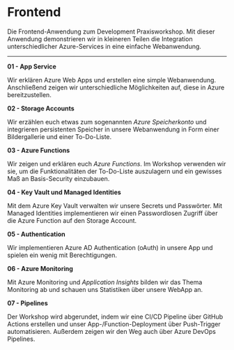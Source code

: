 # Frontend


Die Frontend-Anwendung zum Development Praxisworkshop.
Mit dieser Anwendung demonstrieren wir in kleineren Teilen die Integration unterschiedlicher Azure-Services in eine einfache Webanwendung.

---

**01 - App Service**

Wir erklären Azure Web Apps und erstellen eine simple Webanwendung. Anschließend zeigen wir unterschiedliche Möglichkeiten auf, diese in Azure bereitzustellen.

**02 - Storage Accounts**

Wir erzählen euch etwas zum sogenannten *Azure Speicherkonto* und integrieren persistenten Speicher in unsere Webanwendung in Form einer Bildergallerie und einer To-Do-Liste.

**03 - Azure Functions**

Wir zeigen und erklären euch *Azure Functions*. Im Workshop verwenden wir sie, um die Funktionalitäten der To-Do-Liste auszulagern und ein gewisses Maß an Basis-Security einzubauen.

**04 - Key Vault und Managed Identities**

Mit dem Azure Key Vault verwalten wir unsere Secrets und Passwörter. Mit Managed Identities implementieren wir einen Passwordlosen Zugriff über die Azure Function auf den Storage Account.

**05 - Authentication**

Wir implementieren Azure AD Authentication (oAuth) in unsere App und spielen ein wenig mit Berechtigungen.

**06 - Azure Monitoring**

Mit Azure Monitoring und *Application Insights* bilden wir das Thema Monitoring ab und schauen uns Statistiken über unsere WebApp an.

**07 - Pipelines**

Der Workshop wird abgerundet, indem wir eine CI/CD Pipeline über GitHub Actions erstellen und unser App-/Function-Deployment über Push-Trigger automatisieren.
Außerdem zeigen wir den Weg auch über Azure DevOps Pipelines.

